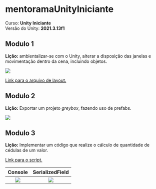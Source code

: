 <!--- Imagens -->
[imagem-sceneMove]:/Modulo1/sceneMove.gif
[imagem-greyBox]:/Modulo2/greyBox.gif
[imagem-console]:/Modulo3/console.png
[imagem-serializedField]:/Modulo3/serializedField.png

# mentoramaUnityIniciante

Curso: **Unity Iniciante**</br>
Versão do Unity: **2021.3.13f1**

## Modulo 1

**Lição:** ambientalizar-se com o Unity, alterar a disposiçâo das janelas e movimentaçâo dentro da cena, incluindo objetos.

![][imagem-sceneMove]

[Link para o arquivo de layout.](/Modulo1/layout.wlt)

## Modulo 2

**Lição:** Exportar um projeto *greybox*, fazendo uso de prefabs.

![][imagem-greyBox]

## Modulo 3

**Lição:** Implementar um código que realize o cálculo de quantidade de cédulas de um valor.

[Link para o script.](/Modulo3/calculaCedula.cs)

| Console | SerializedField |
| :----: | :----: |
| ![][imagem-console] | ![][imagem-serializedField] |
